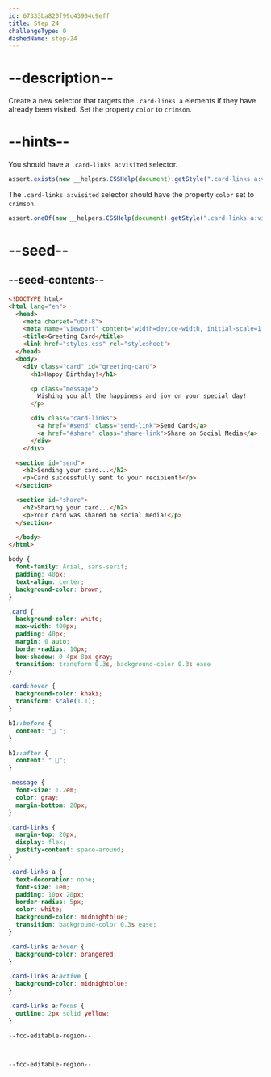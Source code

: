 ```yaml
---
id: 67333ba820f99c43904c9eff
title: Step 24
challengeType: 0
dashedName: step-24
---
```


# --description--

Create a new selector that targets the `.card-links a` elements if they have already been visited. Set the property `color` to `crimson`.

# --hints--

You should have a `.card-links a:visited` selector.

```js
assert.exists(new __helpers.CSSHelp(document).getStyle(".card-links a:visited"));
```

The `.card-links a:visited` selector should have the property `color` set to `crimson`.

```js
assert.oneOf(new __helpers.CSSHelp(document).getStyle(".card-links a:visited")?.getPropertyValue("color").toLowerCase(), ["crimson", "#dc143c", "rgb(220, 20, 60)", "hsl(348, 83%, 47%)"]);
```

# --seed--

## --seed-contents--

```html
<!DOCTYPE html>
<html lang="en">
  <head>
    <meta charset="utf-8">
    <meta name="viewport" content="width=device-width, initial-scale=1.0">
    <title>Greeting Card</title>
    <link href="styles.css" rel="stylesheet">
  </head>
  <body>
    <div class="card" id="greeting-card">
      <h1>Happy Birthday!</h1>

      <p class="message">
        Wishing you all the happiness and joy on your special day!
      </p>

      <div class="card-links">
        <a href="#send" class="send-link">Send Card</a>
        <a href="#share" class="share-link">Share on Social Media</a>
      </div>
  	</div>

  <section id="send">
    <h2>Sending your card...</h2>
    <p>Card successfully sent to your recipient!</p>
  </section>

  <section id="share">
    <h2>Sharing your card...</h2>
    <p>Your card was shared on social media!</p>
  </section>

  </body>
</html>

```

```css
body {
  font-family: Arial, sans-serif;
  padding: 40px;
  text-align: center;
  background-color: brown;
}

.card {
  background-color: white;
  max-width: 400px;
  padding: 40px;
  margin: 0 auto;
  border-radius: 10px;
  box-shadow: 0 4px 8px gray;
  transition: transform 0.3s, background-color 0.3s ease
}

.card:hover {
  background-color: khaki;
  transform: scale(1.1);
}

h1::before {
  content: "🥳 ";
}

h1::after {
  content: " 🥳";
}

.message {
  font-size: 1.2em;
  color: gray;
  margin-bottom: 20px;
}

.card-links {
  margin-top: 20px;
  display: flex;
  justify-content: space-around;
}

.card-links a {
  text-decoration: none;
  font-size: 1em;
  padding: 10px 20px;
  border-radius: 5px;
  color: white;
  background-color: midnightblue;
  transition: background-color 0.3s ease;
}

.card-links a:hover {
  background-color: orangered;
}

.card-links a:active {
  background-color: midnightblue;
}

.card-links a:focus {
  outline: 2px solid yellow;
}

--fcc-editable-region--



--fcc-editable-region--

```
